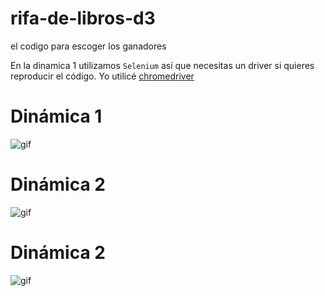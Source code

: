# rifa-de-libros-d3
el codigo para escoger los ganadores


En la dinamica 1 utilizamos `Selenium` así que necesitas un driver si quieres reproducir el código. Yo utilicé [chromedriver](http://chromedriver.chromium.org/)

# Dinámica 1
![gif](dinamica-1/libro-d3-dinamica-1_chiquito.gif)

# Dinámica 2
![gif](dinamica-2/libro-d3-dinamica-2_chiquito.gif)

# Dinámica 2
![gif](dinamica-3/libro-d3-dinamica-3_chiquito.gif)
